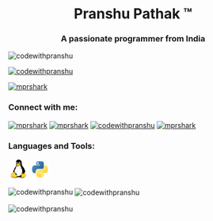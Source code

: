 <h1 align="center"> Pranshu Pathak ™</h1>
<h3 align="center">A passionate programmer from India</h3>

<p align="left"> <img src="https://komarev.com/ghpvc/?username=codewithpranshu&label=Profile%20views&color=0e75b6&style=flat" alt="codewithpranshu" /> </p>

<p align="left"> <a href="https://github.com/ryo-ma/github-profile-trophy"><img src="https://github-profile-trophy.vercel.app/?username=codewithpranshu" alt="codewithpranshu" /></a> </p>

<p align="left"> <a href="https://twitter.com/mprshark" target="blank"><img src="https://img.shields.io/twitter/follow/mprshark?logo=twitter&style=for-the-badge" alt="mprshark" /></a> </p>

<h3 align="left">Connect with me:</h3>
<p align="left">
<a href="https://twitter.com/mprshark" target="blank"><img align="center" src="https://raw.githubusercontent.com/rahuldkjain/github-profile-readme-generator/master/src/images/icons/Social/twitter.svg" alt="mprshark" height="30" width="40" /></a>
<a href="https://linkedin.com/in/mprshark" target="blank"><img align="center" src="https://raw.githubusercontent.com/rahuldkjain/github-profile-readme-generator/master/src/images/icons/Social/linked-in-alt.svg" alt="mprshark" height="30" width="40" /></a>
<a href="https://instagram.com/codewithpranshu" target="blank"><img align="center" src="https://raw.githubusercontent.com/rahuldkjain/github-profile-readme-generator/master/src/images/icons/Social/instagram.svg" alt="codewithpranshu" height="30" width="40" /></a>
<a href="https://www.youtube.com/c/mprshark" target="blank"><img align="center" src="https://raw.githubusercontent.com/rahuldkjain/github-profile-readme-generator/master/src/images/icons/Social/youtube.svg" alt="mprshark" height="30" width="40" /></a>
</p>

<h3 align="left">Languages and Tools:</h3>
<p align="left">
<img src="https://raw.githubusercontent.com/devicons/devicon/master/icons/linux/linux-original.svg" alt="linux" width="40" height="40"/> </a> <a href="https://www.python.org" target="_blank" rel="noreferrer"> <img src="https://raw.githubusercontent.com/devicons/devicon/master/icons/python/python-original.svg" alt="python" width="40" height="40"/> </a> </p>

<p><img align="left" src="https://github-readme-stats.vercel.app/api/top-langs?username=codewithpranshu&show_icons=true&locale=en&layout=compact" alt="codewithpranshu" /></p>

<p>&nbsp;<img align="center" src="https://github-readme-stats.vercel.app/api?username=codewithpranshu&show_icons=true&locale=en" alt="codewithpranshu" /></p>

<p><img align="center" src="https://github-readme-streak-stats.herokuapp.com/?user=codewithpranshu&" alt="codewithpranshu" /></p>
